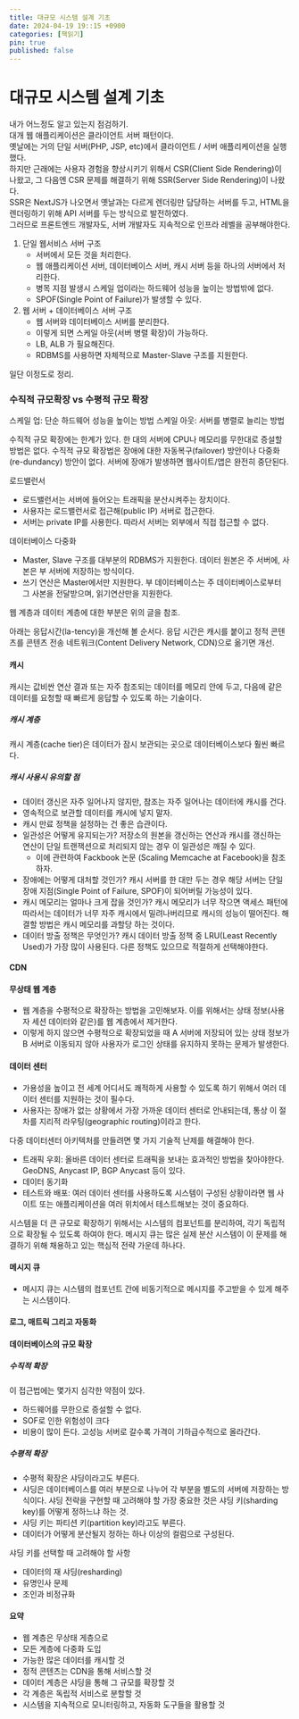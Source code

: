 ```yaml
---
title: 대규모 시스템 설계 기초
date: 2024-04-19 19::15 +0900
categories: [책읽기]
pin: true
published: false
---
```


# 대규모 시스템 설계 기초
내가 어느정도 알고 있는지 점검하기.<br/>
대개 웹 애플리케이션은 클라이언트 서버 패턴이다.<br/>
옛날에는 거의 단일 서버(PHP, JSP, etc)에서 클라이언트 / 서버 애플리케이션을 실행했다.<br/>
하지만 근래에는 사용자 경험을 향상시키기 위해서 CSR(Client Side Rendering)이 나왔고, 그 다음엔 CSR 문제를 해결하기 위해 SSR(Server Side Rendering)이 나왔다.<br/>
SSR은 NextJS가 나오면서 옛날과는 다르게 렌더링만 담당하는 서버를 두고, HTML을 렌더링하기 위해 API 서버를 두는 방식으로 발전하였다.<br/>
그러므로 프론트엔드 개발자도, 서버 개발자도 지속적으로 인프라 레벨을 공부해야한다.<br/>

1. 단일 웹서비스 서버 구조
    - 서버에서 모든 것을 처리한다.
    - 웹 애플리케이션 서버, 데이터베이스 서버, 캐시 서버 등을 하나의 서버에서 처리한다.
    - 병목 지점 발생시 스케일 업이라는 하드웨어 성능을 높이는 방법밖에 없다.
    - SPOF(Single Point of Failure)가 발생할 수 있다.
2. 웹 서버 + 데이터베이스 서버 구조
    - 웹 서버와 데이터베이스 서버를 분리한다.
    - 이렇게 되면 스케일 아웃(서버 병렬 확장)이 가능하다.
    - LB, ALB 가 필요해진다.
    - RDBMS를 사용하면 자체적으로 Master-Slave 구조를 지원한다.

일단 이정도로 정리.

### 수직적 규모확장 vs 수평적 규모 확장
스케일 업: 단순 하드웨어 성능을 높이는 방법
스케일 아웃: 서버를 병렬로 늘리는 방법

수직적 규모 확장에는 한계가 있다. 한 대의 서버에 CPU나 메모리를 무한대로 증설할 방법은 없다.
수직적 규모 확장법은 장애에 대한 자동복구(failover) 방안이나 다중화(re-dundancy) 방안이 없다. 서버에 장애가 발생하면 웹사이트/앱은 완전히 중단된다.

로드밸런서
- 로드밸런서는 서버에 들어오는 트래픽을 분산시켜주는 장치이다.
- 사용자는 로드밸런서로 접근해(public IP) 서버로 접근한다.
- 서버는 private IP를 사용한다. 따라서 서버는 외부에서 직접 접근할 수 없다.

데이터베이스 다중화
- Master, Slave 구조를 대부분의 RDBMS가 지원한다. 데이터 원본은 주 서버에, 사본은 부 서버에 저장하는 방식이다.
- 쓰기 연산은 Master에서만 지원한다. 부 데이터베이스는 주 데이터베이스로부터 그 사본을 전달받으며, 읽기연산만을 지원한다.

웹 계층과 데이터 계층에 대한 부분은 위의 글을 참조.

아래는 응답시간(la-tency)을 개선해 볼 순서다.
응답 시간은 캐시를 붙이고 정적 콘텐츠를 콘텐츠 전송 네트워크(Content Delivery Network, CDN)으로 옮기면 개선.

#### 캐시
캐시는 값비싼 연산 결과 또는 자주 참조되는 데이터를 메모리 안에 두고, 다음에 같은 데이터를 요청할 때 빠르게 응답할 수 있도록 하는 기술이다.

##### 캐시 계층
캐시 계층(cache tier)은 데이터가 잠시 보관되는 곳으로 데이터베이스보다 훨씬 빠르다.

##### 캐시 사용시 유의할 점
- 데이터 갱신은 자주 일어나지 않지만, 참조는 자주 일어나는 데이터에 캐시를 건다.
- 영속적으로 보관할 데이터를 캐시에 넣지 말자.
- 캐시 만료 정책을 설정하는 건 좋은 습관이다. 
- 일관성은 어떻게 유지되는가? 저장소의 원본을 갱신하는 연산과 캐시를 갱신하는 연산이 단일 트랜잭션으로 처리되지 않는 경우 이 일관성은 깨질 수 있다.
  - 이에 관련하여 Fackbook 논문 (Scaling Memcache at Facebook)을 참조하자.
- 장애에는 어떻게 대처할 것인가? 캐시 서버를 한 대만 두는 경우 해당 서버는 단일 장애 지점(Single Point of Failure, SPOF)이 되어버릴 가능성이 있다.
- 캐시 메모리는 얼마나 크게 잡을 것인가? 캐시 메모리가 너무 작으면 액세스 패턴에 따라서는 데이터가 너무 자주 캐시에서 밀려나버리므로 캐시의 성능이 떨어진다. 해결할 방법은 캐시 메모리를 과할당 하는 것이다.
- 데이터 방출 정책은 무엇인가? 캐시 데이터 방출 정책 중 LRU(Least Recently Used)가 가장 많이 사용된다. 다른 정책도 있으므로 적절하게 선택해야한다.

#### CDN

#### 무상태 웹 계층
- 웹 계층을 수평적으로 확장하는 방법을 고민해보자. 이를 위해서는 상태 정보(사용자 세션 데이터와 같은)를 웹 계층에서 제거한다.
- 이렇게 하지 않으면 수평적으로 확장되었을 때 A 서버에 저장되어 있는 상태 정보가 B 서버로 이동되지 않아 사용자가 로그인 상태를 유지하지 못하는 문제가 발생한다.

#### 데이터 센터
- 가용성을 높이고 전 세계 어디서도 쾌적하게 사용할 수 있도록 하기 위해서 여러 데이터 센터를 지원하는 것이 필수다.
- 사용자는 장애가 없는 상황에서 가장 가까운 데이터 센터로 안내되는데, 통상 이 절차를 지리적 라우팅(geographic routing)이라고 한다.

다중 데이터센터 아키텍처를 만들려면 몇 가지 기술적 난제를 해결해야 한다.
- 트래픽 우회: 올바른 데이터 센터로 트래픽을 보내는 효과적인 방법을 찾아야한다. GeoDNS, Anycast IP, BGP Anycast 등이 있다.
- 데이터 동기화
- 테스트와 배포: 여러 데이터 센터를 사용하도록 시스템이 구성된 상황이라면 웹 사이트 또는 애플리케이션을 여러 위치에서 테스트해보는 것이 중요하다.

시스템을 더 큰 규모로 확장하기 위해서는 시스템의 컴포넌트를 분리하여, 각기 독립적으로 확장될 수 있도록 하여야 한다. 메시지 큐는 많은 실제 분산 시스템이 이 문제를 해결하기 위해 채용하고 있는 핵심적 전략 가운데 하나다.

#### 메시지 큐
- 메시지 큐는 시스템의 컴포넌트 간에 비동기적으로 메시지를 주고받을 수 있게 해주는 시스템이다.

#### 로그, 매트릭 그리고 자동화

#### 데이터베이스의 규모 확장
##### 수직적 확장
이 접근법에는 몇가지 심각한 약점이 있다.
- 하드웨어를 무한으로 증설할 수 없다.
- SOF로 인한 위험성이 크다
- 비용이 많이 든다. 고성능 서버로 갈수록 가격이 기하급수적으로 올라간다.
##### 수평적 확장
- 수평적 확장은 샤딩이라고도 부른다.
- 샤딩은 데이터베이스를 여러 부분으로 나누어 각 부분을 별도의 서버에 저장하는 방식이다.
샤딩 전략을 구현할 때 고려해야 할 가장 중요한 것은 샤딩 키(sharding key)를 어떻게 정하느냐 하는 것.
- 샤딩 키는 파티션 키(partition key)라고도 부른다.
- 데이터가 어떻게 분산될지 정하는 하나 이상의 컬럼으로 구성된다.

샤딩 키를 선택할 때 고려해야 할 사항
- 데이터의 재 샤딩(resharding)
- 유명인사 문제
- 조인과 비정규화




#### 요약
- 웹 계층은 무상태 게층으로
- 모든 계층에 다중화 도입
- 가능한 많은 데이터를 캐시할 것
- 정적 콘텐츠는 CDN을 통해 서비스할 것
- 데이터 계층은 샤딩을 통해 그 규모를 확장할 것
- 각 계층은 독립적 서비스로 분할할 것
- 시스템을 지속적으로 모니터링하고, 자동화 도구들을 활용할 것
